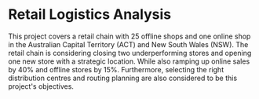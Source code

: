 # Retail Logistics Analysis
This project covers a retail chain with 25 offline shops and one online shop in the Australian Capital Territory (ACT) and New South Wales (NSW). The retail chain is considering closing two underperforming stores and opening one new store with a strategic location. While also ramping up online sales by 40% and offline stores by 15%. Furthermore, selecting the right distribution centres and routing planning are also considered to be this project's objectives. 
